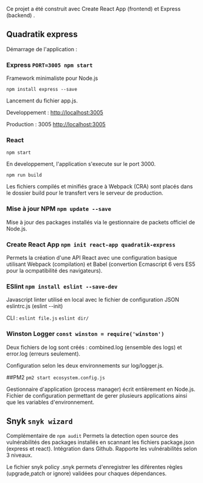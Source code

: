 Ce projet a été construit avec Create React App (frontend) et Express (backend) .

## Quadratik express

Démarrage de l'application :

### Express `PORT=3005 npm start`

Framework minimaliste pour Node.js

`npm install express --save`

Lancement du fichier app.js.

Developpement : [http://localhost:3005](http://localhost:3005)

Production : 3005 [http://localhost:3005](http://localhost:3005)

### React

`npm start`

En developpement, l'application s'execute sur le port 3000.

`npm run build`

Les fichiers compilés et minifiés grace à Webpack (CRA) sont placés dans le dossier build pour le transfert vers le serveur de production.

### Mise à jour NPM `npm update --save`

Mise à jour des packages installés via le gestionnaire de packets officiel de Node.js.

### Create React App `npm init react-app quadratik-express`

Permets la création d'une API React avec une configuration basique utilisant Webpack (compilation) et Babel (convertion Ecmascript 6 vers ES5 pour la ocmpatibilité des navigateurs).

### ESlint `npm install eslint --save-dev`

Javascript linter utilisé en local avec le fichier de configuration JSON eslintrc.js (eslint --init)

CLI : `eslint file.js` `eslint dir/`

### Winston Logger `const winston = require('winston')`

Deux fichiers de log sont créés : combined.log (ensemble des logs) et error.log (erreurs seulement).

Configuration selon les deux environnements sur log/logger.js.

##PM2 `pm2 start ecosystem.config.js`

Gestionnaire d'application (process manager) écrit entièrement en Node.js.
Fichier de configuration permettant de gerer plusieurs applications ainsi que les variables d'environnement.

## Snyk `snyk wizard`

Complémentaire de `npm audit`
Permets la detection open source des vulnérabilités des packages installés en scannant les fichiers package.json (express et react). Intégration dans Github.
Rapporte les vulnérabilités selon 3 niveaux.

Le fichier snyk policy .snyk permets d'enregistrer les diférentes règles (upgrade,patch or ignore) validées pour chaques dépendances.
